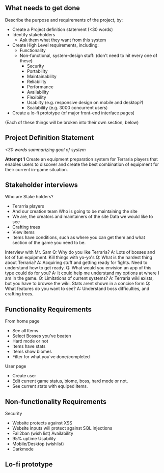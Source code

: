 ## What needs to get done
Describe the purpose and requirements of the project, by:
- Create a Project definition statement (<30 words)
- Identify stakeholders
    - Ask them what they want from this system
- Create High Level requirements, including:
    - Functionality
    - Non-functional, system-design stuff: (don't need to hit every one of these)
        - Security
        - Portability
        - Maintainability
        - Reliability
        - Performance
        - Availability
        - Flexibility
        - Usabilty (e.g. responsive design on mobile and desktop?)
        - Scalability (e.g. 3000 concurrent users)
- Create a lo-fi prototype (of major front-end interface pages)

(Each of these things will be broken into their own section, below)

## Project Definition Statement
_<30 words summarizing goal of system_

**Attempt 1**
Create an equipment preparation system for Terraria players that enables users to discover and create the best combination of equipment for their current in-game situation.

## Stakeholder interviews
Who are Stake holders?
- Terarria players
- And our creation team
Who is going to be maintaining the site
- We are, the creators and maintainers of the site
Data we would like to see
- Crafting trees
- View items
- Items have conditions, such as where you can get them and what section of the game you need to be.

Interview with Mr. Sam
Q: Why do you like Terraria?
A: Lots of bosses and lot of fun equipment. Kill things with yo-yo's
Q: What is the hardest thing about Terraria?
A: Acquiring stuff and getting ready for fights. Need to understand how to get ready.
Q: What would you envision an app of this type could do for you?
A: It could help me understand my options at where I am in the game.
Q: Limitations of current systems?
A: Terraria wiki exists, but you have to browse the wiki. Stats arent shown in a concise form
Q: What features do you want to see?
A: Understand boss difficulties, and crafting trees.
## Functionality Requirements

From home page
- See all Items
- Select Bosses you've beaten
- Hard mode or not
- Items have stats
- Items show biomes
- Filter for what you've done/completed

User page
- Create user
- Edit current game status, biome, boss, hard mode or not.
- See current stats with equiped items.

## Non-functionality Requirements
Security
- Website protects against XSS
- Website inputs will protect against SQL injections
- Fail2ban (wish list)
Availability
- 95% uptime
Usability
- Mobile/Desktop (wishlist)
- Darkmode

## Lo-fi prototype
